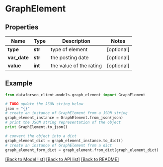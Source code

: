# GraphElement


## Properties

Name | Type | Description | Notes
------------ | ------------- | ------------- | -------------
**type** | **str** | type of element | [optional] 
**var_date** | **str** | the posting date | [optional] 
**value** | **int** | the value of the rating | [optional] 

## Example

```python
from dataforseo_client.models.graph_element import GraphElement

# TODO update the JSON string below
json = "{}"
# create an instance of GraphElement from a JSON string
graph_element_instance = GraphElement.from_json(json)
# print the JSON string representation of the object
print GraphElement.to_json()

# convert the object into a dict
graph_element_dict = graph_element_instance.to_dict()
# create an instance of GraphElement from a dict
graph_element_form_dict = graph_element.from_dict(graph_element_dict)
```
[[Back to Model list]](../README.md#documentation-for-models) [[Back to API list]](../README.md#documentation-for-api-endpoints) [[Back to README]](../README.md)


